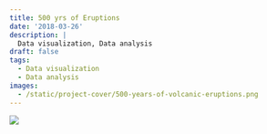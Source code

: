 ```yaml
---
title: 500 yrs of Eruptions
date: '2018-03-26'
description: |
  Data visualization, Data analysis
draft: false
tags:
  - Data visualization
  - Data analysis
images:
  - /static/project-cover/500-years-of-volcanic-eruptions.png
---
```


![](/static/projects/500-years-of-volcanic-eruptions/500-years-of-volcanic-eruptions-content.png)
